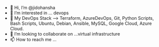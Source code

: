 - 👋 Hi, I’m @jidohansha
- 👀 I’m interested in ... devops
- 🌱 My DevOps Stack --> Terraform, AzureDevOps, Git, Python Scripts, Bash Scripts, Ubuntu, Debian, Ansible, MySQL, Google Cloud, Azure Cloud.
- 💞️ I’m looking to collaborate on ...virtual infrastructure
- 📫 How to reach me ...

<!---
jidohansha/jidohansha is a ✨ special ✨ repository because its `README.md` (this file) appears on your GitHub profile.
You can click the Preview link to take a look at your changes.
--->
